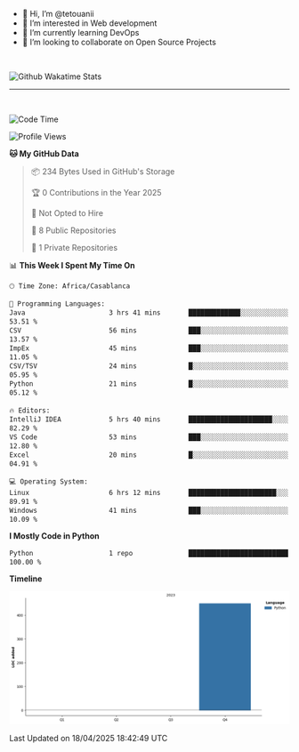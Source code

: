 - 👋 Hi, I’m @tetouanii
- 👀 I’m interested in Web development
- 🌱 I’m currently learning DevOps
- 💞️ I’m looking to collaborate on Open Source Projects

<br/>


![Github Wakatime Stats](https://github-readme-stats.vercel.app/api/wakatime/?username=@walidbosso&layout=compact&&theme=default&link="https://www.github.com/USERNAME/") 

--- 

<br/>


  
<!--START_SECTION:waka-->
![Code Time](http://img.shields.io/badge/Code%20Time-358%20hrs%2030%20mins-blue)

![Profile Views](http://img.shields.io/badge/Profile%20Views-0-blue)

**🐱 My GitHub Data** 

> 📦 234 Bytes Used in GitHub's Storage 
 > 
> 🏆 0 Contributions in the Year 2025
 > 
> 🚫 Not Opted to Hire
 > 
> 📜 8 Public Repositories 
 > 
> 🔑 1 Private Repositories 
 > 
📊 **This Week I Spent My Time On** 

```text
🕑︎ Time Zone: Africa/Casablanca

💬 Programming Languages: 
Java                     3 hrs 41 mins       █████████████░░░░░░░░░░░░   53.51 % 
CSV                      56 mins             ███░░░░░░░░░░░░░░░░░░░░░░   13.57 % 
ImpEx                    45 mins             ███░░░░░░░░░░░░░░░░░░░░░░   11.05 % 
CSV/TSV                  24 mins             █░░░░░░░░░░░░░░░░░░░░░░░░   05.95 % 
Python                   21 mins             █░░░░░░░░░░░░░░░░░░░░░░░░   05.12 % 

🔥 Editors: 
IntelliJ IDEA            5 hrs 40 mins       █████████████████████░░░░   82.29 % 
VS Code                  53 mins             ███░░░░░░░░░░░░░░░░░░░░░░   12.80 % 
Excel                    20 mins             █░░░░░░░░░░░░░░░░░░░░░░░░   04.91 % 

💻 Operating System: 
Linux                    6 hrs 12 mins       ██████████████████████░░░   89.91 % 
Windows                  41 mins             ███░░░░░░░░░░░░░░░░░░░░░░   10.09 % 
```

**I Mostly Code in Python** 

```text
Python                   1 repo              █████████████████████████   100.00 % 
```



**Timeline**

![Lines of Code chart](https://raw.githubusercontent.com/tetouanii/tetouanii/main/assets/bar_graph.png)


 Last Updated on 18/04/2025 18:42:49 UTC
<!--END_SECTION:waka-->
